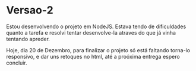 # Versao-2

Estou desenvolvendo o projeto em NodeJS.
Estava tendo de dificuldades quanto a tarefa e resolvi tentar desenvolve-la atraves do que já vinha tentando apreder.

Hoje, dia 20 de Dezembro, para finalizar o projeto só está faltando torna-lo responsivo, e dar uns retoques no html, até a proóxima entrega espero concluir.
